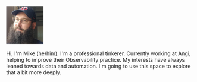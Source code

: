<img src="images/me_smaller.jpg" width="100">

Hi, I'm Mike (he/him). I'm a professional tinkerer. Currently working at Angi, helping to improve their Observability practice.
My interests have always leaned towards data and automation. I'm going to use this space to explore that a bit more deeply.
